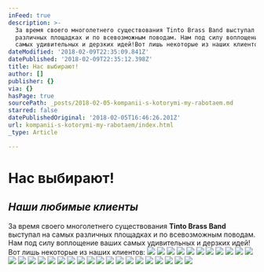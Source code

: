 ```yaml
---
inFeed: true
description: >-
  За время своего многолетнего существования Tinto Brass Band выступал на самых
  различных площадках и по всевозможным поводам. Нам под силу воплощение ваших
  самых удивительных и дерзких идей!Вот лишь некоторые из наших клиентов:
dateModified: '2018-02-09T22:35:09.841Z'
datePublished: '2018-02-09T22:35:12.398Z'
title: Нас выбирают!
author: []
publisher: {}
via: {}
hasPage: true
sourcePath: _posts/2018-02-05-kompanii-s-kotorymi-my-rabotaem.md
starred: false
datePublishedOriginal: '2018-02-05T16:46:26.201Z'
url: kompanii-s-kotorymi-my-rabotaem/index.html
_type: Article

---
```

# Нас выбирают!

## _Наши любимые клиенты_

За время своего многолетнего существования **Tinto Brass Band** выступал на самых различных площадках и по всевозможным поводам. Нам под силу воплощение ваших самых удивительных и дерзких идей!  
Вот лишь некоторые из наших клиентов:
![](https://the-grid-user-content.s3-us-west-2.amazonaws.com/33f9d5ab-84c5-4524-83c4-63c590d88b72.png)
![](https://the-grid-user-content.s3-us-west-2.amazonaws.com/5473b4f4-a031-4416-ab5c-e52e8fdcace7.png)
![](https://s3-us-west-2.amazonaws.com/the-grid-img/p/60e0f6182d93b5bcb8bbd059d499fdc6acd7ce9e.jpg)
![](https://the-grid-user-content.s3-us-west-2.amazonaws.com/351f361d-9b11-4422-9952-66daaf31e530.png)
![](https://the-grid-user-content.s3-us-west-2.amazonaws.com/56e0271c-c21a-44ff-be56-a7ec8c195d5f.jpg)
![](https://the-grid-user-content.s3-us-west-2.amazonaws.com/9dc134ba-548f-4162-ac65-147ffb37997f.png)
![](https://the-grid-user-content.s3-us-west-2.amazonaws.com/e6a16582-19ca-406f-83b2-dd6e445dd27b.png)
![](https://s3-us-west-2.amazonaws.com/the-grid-img/p/9a78c142ce649448baf1cede0a859ce3b6dc463b.png)
![](https://the-grid-user-content.s3-us-west-2.amazonaws.com/e1c39754-16dc-4875-908d-0b49e691e29b.png)
![](https://the-grid-user-content.s3-us-west-2.amazonaws.com/306e5594-5f85-4e35-bcf6-4c8b3aca2ca0.jpg)
![](https://the-grid-user-content.s3-us-west-2.amazonaws.com/dc2f4e96-192f-4e4f-82fe-fd5c04a2c43d.png)
![](https://s3-us-west-2.amazonaws.com/the-grid-img/p/c4ada0b4aedc035fc43663701868abd471eaac0f.jpg)
![](https://the-grid-user-content.s3-us-west-2.amazonaws.com/7efeb634-6d55-4619-a5d1-2e68c36d2512.jpg)
![](https://the-grid-user-content.s3-us-west-2.amazonaws.com/7f9ab365-d4c3-4995-a29c-e8b0006fb643.png)
![](https://the-grid-user-content.s3-us-west-2.amazonaws.com/21298f8d-f027-4d02-83ec-8b156add2492.jpg)
![](https://the-grid-user-content.s3-us-west-2.amazonaws.com/dbb19a03-df53-491e-ab96-058371dcdd7e.png)
![](https://the-grid-user-content.s3-us-west-2.amazonaws.com/6959a313-3234-40f0-8e66-7b239b0ac11c.svg)
![](https://s3-us-west-2.amazonaws.com/the-grid-img/p/1addffed5c44965f9db6eaeb992cd56786981c35.png)
![](https://s3-us-west-2.amazonaws.com/the-grid-img/p/2808f0d9315a041ad43dbf00f1af7abe9311eebd.jpg)
![](https://the-grid-user-content.s3-us-west-2.amazonaws.com/120baf65-f9f9-4439-8f5a-9bde0bbc04a8.png)
![](https://s3-us-west-2.amazonaws.com/the-grid-img/p/6a3e17f8fd77e91847e2d7af9d29883d30760299.png)
![](https://the-grid-user-content.s3-us-west-2.amazonaws.com/2f6e3bd1-ce79-4090-8f47-b27a37ab67a3.png)
![](https://the-grid-user-content.s3-us-west-2.amazonaws.com/2a9a24ee-c185-41e3-aef4-450c635d6058.png)
![](https://the-grid-user-content.s3-us-west-2.amazonaws.com/80c80302-b38a-411f-9898-2185c338867a.png)
![](https://the-grid-user-content.s3-us-west-2.amazonaws.com/4a3ac581-a260-4fa3-8a5f-895538e2a5a9.png)
![](https://the-grid-user-content.s3-us-west-2.amazonaws.com/89b03022-d406-4551-a1cd-756ef101967c.png)
![](https://the-grid-user-content.s3-us-west-2.amazonaws.com/fb8941dd-5f92-4db0-9508-1ab0a73fd1cd.png)
![](https://the-grid-user-content.s3-us-west-2.amazonaws.com/458ea023-007a-4c9e-abe9-4e5c8219a2f3.png)
![](https://s3-us-west-2.amazonaws.com/the-grid-img/p/77c701cfdd2a8d5816c0b78a808d0d3ee5a33e29.png)
![](https://the-grid-user-content.s3-us-west-2.amazonaws.com/a3a1c35d-8e76-4e65-bcf4-3ce64c55d737.png)